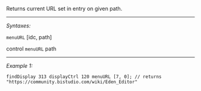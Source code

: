 Returns current URL set in entry on given path.


---
*Syntaxes:*

`menuURL` [idc, path]

control `menuURL` path

---
*Example 1:*

```sqf
findDisplay 313 displayCtrl 120 menuURL [7, 0]; // returns "https://community.bistudio.com/wiki/Eden_Editor"
```